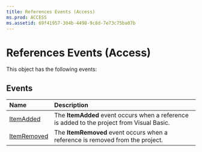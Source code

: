 ```yaml
---
title: References Events (Access)
ms.prod: ACCESS
ms.assetid: 69f41957-304b-4498-9c8d-7e73c75ba07b
---
```



# References Events (Access)
This object has the following events:

## Events



|**Name**|**Description**|
|:-----|:-----|
|[ItemAdded](references-itemadded-event-access.md)|The  **ItemAdded** event occurs when a reference is added to the project from Visual Basic.|
|[ItemRemoved](references-itemremoved-event-access.md)|The  **ItemRemoved** event occurs when a reference is removed from the project.|

